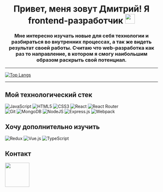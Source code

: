 <h1 align="center">Привет, меня зовут Дмитрий! Я frontend-разработчик <img src="https://github.com/blackcater/blackcater/raw/main/images/Hi.gif" height="32"/></h1>
<h3 align="center">Мне интересно  изучать новые для себя технологии и разбираться во внутренних процессах, а так же видеть результат своей работы.  Считаю что web-разработка как раз то направление, в котором я смогу наибольшим образом раскрыть свой потенциал.</h3>

****

<!-- # 👋 Привет, меня зовут Дмитрий и я frontend-разработчик 
***
## *Мне интересно  изучать новые для себя технологии и разбираться во внутренних процессах, а так же видеть результат своей работы.  Считаю что веб-разработка как раз то направление, в котором я смогу наибольшим образом раскрыть свой потенциал.* -->

[![Top Langs](https://github-readme-stats.vercel.app/api/top-langs/?username=anuraghazra&layout=compact)](https://github.com/anuraghazra/github-readme-stats)
***

## Мой технологический стек
![JavaScript](https://img.shields.io/badge/javascript-%23323330.svg?style=for-the-badge&logo=javascript&logoColor=%23F7DF1E) ![HTML5](https://img.shields.io/badge/html5-%23E34F26.svg?style=for-the-badge&logo=html5&logoColor=white) ![CSS3](https://img.shields.io/badge/css3-%231572B6.svg?style=for-the-badge&logo=css3&logoColor=white) ![React](https://img.shields.io/badge/react-%2320232a.svg?style=for-the-badge&logo=react&logoColor=%2361DAFB) ![React Router](https://img.shields.io/badge/React_Router-CA4245?style=for-the-badge&logo=react-router&logoColor=white)      
 ![Git](https://img.shields.io/badge/git-%23F05033.svg?style=for-the-badge&logo=git&logoColor=white)  ![MongoDB](https://img.shields.io/badge/MongoDB-%234ea94b.svg?style=for-the-badge&logo=mongodb&logoColor=white) ![NodeJS](https://img.shields.io/badge/node.js-6DA55F?style=for-the-badge&logo=node.js&logoColor=white) ![Express.js](https://img.shields.io/badge/express.js-%23404d59.svg?style=for-the-badge&logo=express&logoColor=%2361DAFB) ![Webpack](https://img.shields.io/badge/webpack-%238DD6F9.svg?style=for-the-badge&logo=webpack&logoColor=black) 


## Хочу дополнительно изучить
![Redux](https://img.shields.io/badge/redux-%23593d88.svg?style=for-the-badge&logo=redux&logoColor=white) ![Vue.js](https://img.shields.io/badge/vuejs-%2335495e.svg?style=for-the-badge&logo=vuedotjs&logoColor=%234FC08D) ![TypeScript](https://img.shields.io/badge/typescript-%23007ACC.svg?style=for-the-badge&logo=typescript&logoColor=white)  

## Контакт
<a href="https://t.me/Dmitry_hse" target="_blank" rel="noreferrer"><img src="https://stilist.ru.com/images/banners/telegram_gif.gif" width="80"/></a>

